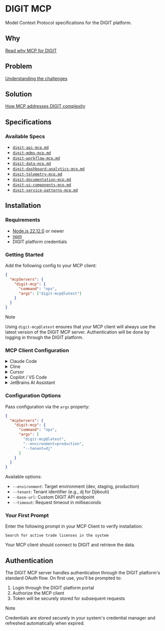 # DIGIT MCP

Model Context Protocol specifications for the DIGIT platform.

## Why

[Read why MCP for DIGIT](./why.md)

## Problem

[Understanding the challenges](./problems.md)

## Solution

[How MCP addresses DIGIT complexity](./solution.md)

## Specifications

### Available Specs

- [`digit-api-mcp.md`](./digit-api-mcp.md)
- [`digit-mdms-mcp.md`](./digit-mdms-mcp.md)
- [`digit-workflow-mcp.md`](./digit-workflow-mcp.md)
- [`digit-data-mcp.md`](./digit-data-mcp.md)
- [`digit-dashboard-analytics-mcp.md`](./digit-dashboard-analytics-mcp.md)
- [`digit-telemetry-mcp.md`](./digit-telemetry-mcp.md)
- [`digit-documentation-mcp.md`](./digit-documentation-mcp.md)
- [`digit-ui-components-mcp.md`](./digit-ui-components-mcp.md)
- [`digit-service-patterns-mcp.md`](./digit-service-patterns-mcp.md)

## Installation

### Requirements

- [Node.js 22.12.0](https://nodejs.org/) or newer
- [npm](https://www.npmjs.com/)
- DIGIT platform credentials

### Getting Started

Add the following config to your MCP client:

```json
{
  "mcpServers": {
    "digit-mcp": {
      "command": "npx",
      "args": ["digit-mcp@latest"]
    }
  }
}
```

> [!NOTE]  
> Using `digit-mcp@latest` ensures that your MCP client will always use the latest version of the DIGIT MCP server.
> Authentication will be done by logging in through the DIGIT platform.

### MCP Client Configuration

<details>
  <summary>Claude Code</summary>
    Use the Claude Code CLI to add the DIGIT MCP server:

```bash
claude mcp add digit-mcp npx digit-mcp@latest
```

</details>

<details>
  <summary>Cline</summary>
  Follow https://docs.cline.bot/mcp/configuring-mcp-servers and use the config provided above.
</details>

<details>
  <summary>Cursor</summary>

Go to `Cursor Settings` -> `MCP` -> `New MCP Server`. Use the config provided above.

</details>

<details>
  <summary>Copilot / VS Code</summary>
  Follow the MCP install guide, with the standard config from above. You can also install the DIGIT MCP server using the VS Code CLI:
  
  ```bash
  code --add-mcp '{"name":"digit-mcp","command":"npx","args":["digit-mcp@latest"]}'
  ```
</details>

<details>
  <summary>JetBrains AI Assistant</summary>

Go to `Settings | Tools | AI Assistant | Model Context Protocol (MCP)` -> `Add`. Use the config provided above.

</details>

### Configuration Options

Pass configuration via the `args` property:

```json
{
  "mcpServers": {
    "digit-mcp": {
      "command": "npx",
      "args": [
        "digit-mcp@latest",
        "--environment=production",
        "--tenant=dj"
      ]
    }
  }
}
```

Available options:
- `--environment`: Target environment (dev, staging, production)
- `--tenant`: Tenant identifier (e.g., dj for Djibouti)
- `--base-url`: Custom DIGIT API endpoint
- `--timeout`: Request timeout in milliseconds

### Your First Prompt

Enter the following prompt in your MCP Client to verify installation:

```
Search for active trade licenses in the system
```

Your MCP client should connect to DIGIT and retrieve the data.

## Authentication

The DIGIT MCP server handles authentication through the DIGIT platform's standard OAuth flow. On first use, you'll be prompted to:

1. Login through the DIGIT platform portal
2. Authorize the MCP client
3. Token will be securely stored for subsequent requests

> [!NOTE]  
> Credentials are stored securely in your system's credential manager and refreshed automatically when expired.